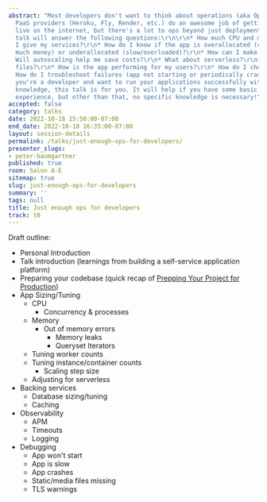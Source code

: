 ```yaml
---
abstract: "Most developers don't want to think about operations (aka Ops, DevOps…).
  PaaS providers (Heroku, Fly, Render, etc.) do an awesome job of getting your app
  live on the internet, but there's a lot to ops beyond just deployment.\r\n\r\nThis
  talk will answer the following questions:\r\n\r\n* How much CPU and memory should
  I give my services?\r\n* How do I know if the app is overallocated (costing too
  much money) or underallocated (slow/overloaded)?\r\n* How can I make my app faster?\r\n*
  Will autoscaling help me save costs?\r\n* What about serverless?\r\n* How do I store
  files?\r\n* How is the app performing for my users?\r\n* How do I check for errors?\r\n*
  How do I troubleshoot failures (app not starting or periodically crashing)?\r\n\r\nIf
  you're a developer and want to run your applications successfully without deep DevOps
  knowledge, this talk is for you. It will help if you have some basic Django developer
  experience, but other than that, no specific knowledge is necessary!"
accepted: false
category: talks
date: 2022-10-18 15:50:00-07:00
end_date: 2022-10-18 16:35:00-07:00
layout: session-details
permalink: /talks/just-enough-ops-for-developers/
presenter_slugs:
- peter-baumgartner
published: true
room: Salon A-E
sitemap: true
slug: just-enough-ops-for-developers
summary: ''
tags: null
title: Just enough ops for developers
track: t0
---
```


Draft outline:

* Personal Introduction
* Talk introduction (learnings from building a self-service application platform)
* Preparing your codebase (quick recap of [Prepping Your Project for Production](https://2019.djangocon.us/talks/prepping-your-project-for-production/))
* App Sizing/Tuning
  * CPU
    * Concurrency & processes
  * Memory
    * Out of memory errors
      * Memory leaks
      * Queryset Iterators
  * Tuning worker counts
  * Tuning instance/container counts
    * Scaling step size
  * Adjusting for serverless
* Backing services
  * Database sizing/tuning
  * Caching
* Observability
  * APM
  * Timeouts
  * Logging
* Debugging
  * App won't start
  * App is slow
  * App crashes
  * Static/media files missing
  * TLS warnings